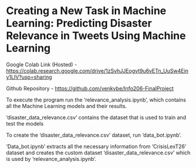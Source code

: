 <h1>Creating a New Task in Machine Learning: Predicting Disaster Relevance in Tweets Using Machine Learning</h1>


Google Colab Link (Hosted) - https://colab.research.google.com/drive/1zSvhJJEogyt9u6vETn_UuSw4Einy1LIV?usp=sharing

Github Repository - https://github.com/venkybe/Info206-FinalProject



To execute the program run the ‘relevance_analysis.ipynb’, which contains all the Machine Learning models and their results.

‘disaster_data_relevance.csv’ contains the dataset that is used to train and test the models

To create the ‘disaster_data_relevance.csv’ dataset, run ‘data_bot.ipynb’. 

‘Data_bot.ipynb’ extracts all the necessary information from ‘CrisisLexT26’ dataset and creates the custom dataset  ‘disaster_data_relevance.csv’ which is used by ‘relevance_analysis.ipynb’.
